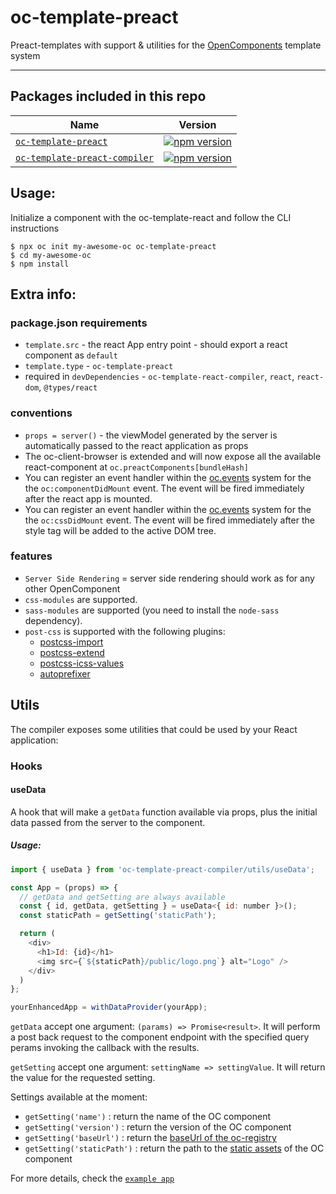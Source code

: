 # oc-template-preact

Preact-templates with support & utilities for the [OpenComponents](https://github.com/opentable/oc) template system

---

## Packages included in this repo

| Name                                                                                       | Version                                                                                                                                             |
| ------------------------------------------------------------------------------------------ | --------------------------------------------------------------------------------------------------------------------------------------------------- |
| [`oc-template-preact`](/packages/oc-template-preact)                   | [![npm version](https://badge.fury.io/js/oc-template-preact.svg)](http://badge.fury.io/js/oc-template-preact)                   |
| [`oc-template-preact-compiler`](/packages/oc-template-preact-compiler) | [![npm version](https://badge.fury.io/js/oc-template-preact-compiler.svg)](http://badge.fury.io/js/oc-template-preact-compiler) |

## Usage:

Initialize a component with the oc-template-react and follow the CLI instructions

```
$ npx oc init my-awesome-oc oc-template-preact
$ cd my-awesome-oc
$ npm install
```

## Extra info:

### package.json requirements

- `template.src` - the react App entry point - should export a react component as `default`
- `template.type` - `oc-template-preact`
- required in `devDependencies` - `oc-template-react-compiler`, `react`, `react-dom`, `@types/react`

### conventions

- `props = server()` - the viewModel generated by the server is automatically passed to the react application as props
- The oc-client-browser is extended and will now expose all the available react-component at `oc.preactComponents[bundleHash]`
- You can register an event handler within the [oc.events](https://github.com/opentable/oc/wiki/Browser-client#oceventsoneventname-callback) system for the the `oc:componentDidMount` event. The event will be fired immediately after the react app is mounted.
- You can register an event handler within the [oc.events](https://github.com/opentable/oc/wiki/Browser-client#oceventsoneventname-callback) system for the the `oc:cssDidMount` event. The event will be fired immediately after the style tag will be added to the active DOM tree.

### features

- `Server Side Rendering` = server side rendering should work as for any other OpenComponent
- `css-modules` are supported.
- `sass-modules` are supported (you need to install the `node-sass` dependency).
- `post-css` is supported with the following plugins:
  - [postcss-import](https://github.com/postcss/postcss-import)
  - [postcss-extend](https://github.com/travco/postcss-extend)
  - [postcss-icss-values](https://github.com/css-modules/postcss-icss-values)
  - [autoprefixer](https://github.com/postcss/autoprefixer)

## Utils

The compiler exposes some utilities that could be used by your React application:

### Hooks

#### useData

A hook that will make a `getData` function available via props, plus
the initial data passed from the server to the component.

##### Usage:

```javascript
import { useData } from 'oc-template-preact-compiler/utils/useData';

const App = (props) => {
  // getData and getSetting are always available
  const { id, getData, getSetting } = useData<{ id: number }>();
  const staticPath = getSetting('staticPath');

  return (
    <div>
      <h1>Id: {id}</h1>
      <img src={`${staticPath}/public/logo.png`} alt="Logo" />
    </div>
  )
};

yourEnhancedApp = withDataProvider(yourApp);
```

`getData` accept one argument: `(params) => Promise<result>`. It will perform a post back request to the component endpoint with the specified query perams invoking the callback with the results.

`getSetting` accept one argument: `settingName => settingValue`. It will return the value for the requested setting.

Settings available at the moment:

- `getSetting('name')` : return the name of the OC component
- `getSetting('version')` : return the version of the OC component
- `getSetting('baseUrl')` : return the [baseUrl of the oc-registry](https://github.com/opentable/oc/wiki/The-server.js#context-properties)
- `getSetting('staticPath')` : return the path to the [static assets](https://github.com/opentable/oc/wiki/The-server.js#add-static-resource-to-the-component) of the OC component

For more details, check the [`example app`](/acceptance-components/preact-app/app.js)
